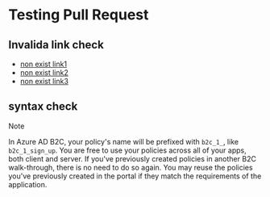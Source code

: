 # Testing Pull Request

## Invalida link check
- [non exist link1](../nonexisted1.md)
- [non exist link2](../nonexisted2.md)
- [non exist link3](../nonexisted3.md)

## syntax check
> [!NOTE]
> In Azure AD B2C, your policy's name will be prefixed with `b2c_1_`, like `b2c_1_sign_up`. You are free to use your policies across all of your apps, both client and server.  If you've previously created policies in another B2C walk-through, there is no need to do so again. You may reuse the policies you've previously created in the portal if they match the requirements of the application.
